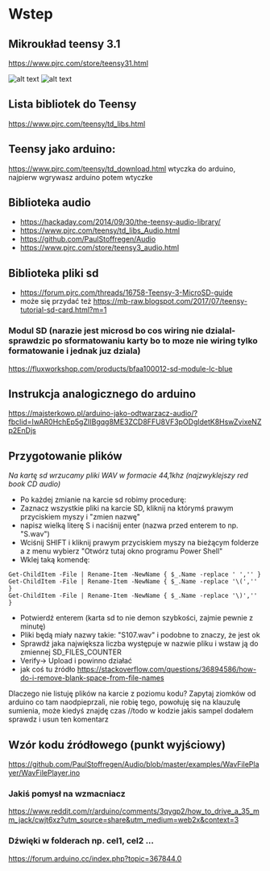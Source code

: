 # Wstep 

## Mikroukład teensy 3.1
https://www.pjrc.com/store/teensy31.html

![alt text](https://www.pjrc.com/teensy/teensy31_front_pinout.png)
![alt text](https://www.pjrc.com/teensy/teensy31_back_pinout.png)

## Lista bibliotek do Teensy
https://www.pjrc.com/teensy/td_libs.html

## Teensy jako arduino:
https://www.pjrc.com/teensy/td_download.html wtyczka do arduino, najpierw wgrywasz arduino potem wtyczke

## Biblioteka audio
* https://hackaday.com/2014/09/30/the-teensy-audio-library/
* https://www.pjrc.com/teensy/td_libs_Audio.html
* https://github.com/PaulStoffregen/Audio
* https://www.pjrc.com/store/teensy3_audio.html

## Biblioteka pliki sd
* https://forum.pjrc.com/threads/16758-Teensy-3-MicroSD-guide
* może się przydać też https://mb-raw.blogspot.com/2017/07/teensy-tutorial-sd-card.html?m=1

### Modul SD (narazie jest microsd bo cos wiring nie dzialal- sprawdzic po sformatowaniu karty bo to moze nie wiring tylko formatowanie i jednak juz dziala)
https://fluxworkshop.com/products/bfaa100012-sd-module-lc-blue 

## Instrukcja analogicznego do arduino
https://majsterkowo.pl/arduino-jako-odtwarzacz-audio/?fbclid=IwAR0HchEp5gZIIBgqg8ME3ZCD8FFU8VF3pODgldetK8HswZvixeNZp2EnDjs

## Przygotowanie plików
*Na kartę sd wrzucamy pliki WAV w formacie 44,1khz (najzwyklejszy red book CD audio)*
* Po każdej zmianie na karcie sd robimy procedurę:
* Zaznacz wszystkie pliki na karcie SD, kliknij na którymś prawym przyciskiem myszy i "zmien nazwę"
* napisz wielką literę S i naciśnij enter (nazwa przed enterem to np. "S.wav")
* Wciśnij SHIFT i kliknij prawym przyciskiem myszy na bieżącym folderze a z menu wybierz "Otwórz tutaj okno programu Power Shell"
* Wklej taką komendę:
```
Get-ChildItem -File | Rename-Item -NewName { $_.Name -replace ' ','' }
Get-ChildItem -File | Rename-Item -NewName { $_.Name -replace '\(','' }
Get-ChildItem -File | Rename-Item -NewName { $_.Name -replace '\)','' }

```
* Potwierdź enterem (karta sd to nie demon szybkości, zajmie pewnie z minutę)
* Pliki będą miały nazwy takie: "S107.wav" i podobne to znaczy, że jest ok
* Sprawdź jaka największa liczba występuje w nazwie pliku i wstaw ją do zmiennej SD_FILES_COUNTER
* Verify-> Upload i powinno działać
* jak coś tu źródło https://stackoverflow.com/questions/36894586/how-do-i-remove-blank-space-from-file-names 

Dlaczego nie listuję plików na karcie z poziomu kodu? Zapytaj ziomków od arduino co tam naodpieprzali, nie robię tego, powołuję się na klauzulę sumienia, może kiedyś znajdę czas //todo w kodzie jakis sampel dodałem sprawdz i usun ten komentarz

## Wzór kodu źródłowego (punkt wyjściowy)
https://github.com/PaulStoffregen/Audio/blob/master/examples/WavFilePlayer/WavFilePlayer.ino 

### Jakiś pomysł na wzmacniacz
https://www.reddit.com/r/arduino/comments/3qygp2/how_to_drive_a_35_mm_jack/cwjt6xz?utm_source=share&utm_medium=web2x&context=3

### Dźwięki w folderach np. cel1, cel2 ...
https://forum.arduino.cc/index.php?topic=367844.0

